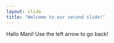 ```yaml
---
layout: slide
title: "Welcome to our second slide!"
---
```

Hallo Mani!
Use the left arrow to go back!
